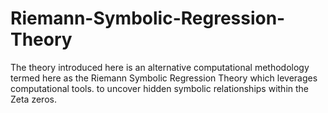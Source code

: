# Riemann-Symbolic-Regression-Theory
The theory introduced here is an alternative computational methodology termed here as the Riemann Symbolic Regression Theory which leverages computational tools. to uncover hidden symbolic relationships within the Zeta zeros. 

